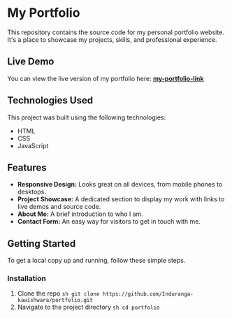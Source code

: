 # My Portfolio

This repository contains the source code for my personal portfolio website. It's a place to showcase my projects, skills, and professional experience.

## Live Demo

You can view the live version of my portfolio here: **[my-portfolio-link](https://induranga-kawishwara.github.io/portfolio/)**

## Technologies Used

This project was built using the following technologies:

- HTML
- CSS
- JavaScript

## Features

- **Responsive Design:** Looks great on all devices, from mobile phones to desktops.
- **Project Showcase:** A dedicated section to display my work with links to live demos and source code.
- **About Me:** A brief introduction to who I am.
- **Contact Form:** An easy way for visitors to get in touch with me.

## Getting Started

To get a local copy up and running, follow these simple steps.

### Installation

1.  Clone the repo
    `sh
    git clone https://github.com/Induranga-kawishwara/portfolio.git
    `
2.  Navigate to the project directory
    `sh
    cd portfolio
    `
